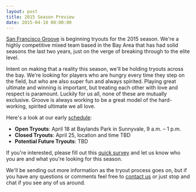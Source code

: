```yaml
---
layout: post
title: 2015 Season Preview
date: 2015-04-10 00:00:00
---
```


[San Francisco Groove]({{site.baseurl}}/about/) is beginning tryouts for the 2015 season. We're a highly competitive mixed team based in the Bay Area that has had solid seasons the last two years, just on the verge of breaking through to the elite level.
 
Intent on making that a reality this season, we'll be holding tryouts across the bay. We're looking for players who are hungry every time they step on the field, but who are also super fun and always spirited. Playing great ultimate and winning is important, but treating each other with love and respect is paramount. Luckily for us all, none of these are mutually exclusive. Groove is always working to be a great model of the hard-working, spirited ultimate we all love.
 
 
Here's a look at our early [schedule]({{site.baseurl}}/2015-calendar/):
 
- **Open Tryouts**: April 18 at Baylands Park in Sunnyvale, 9 a.m. – 1 p.m.
- **Closed Tryouts**: April 25, location and time TBD
- **Potential Future Tryouts**: TBD
 
If you're interested, please fill out this [quick survey](http://goo.gl/forms/2LxkBshZdv) and let us know who you are and what you're looking for this season.
 
We'll be sending out more information as the tryout process goes on, but if you have any questions or comments feel free to [contact us](mailto:groovecaptains@gmail.com) or just stop and chat if you see any of us around.